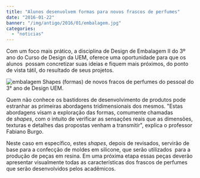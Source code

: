```yaml
---
title: "Alunos desenvolvem formas para novos frascos de perfumes"
date: "2016-01-22"
banner: "/img/antigo/2016/01/embalagem.jpg"
categories: 
  - "noticias"
---
```




Com um foco mais prático, a disciplina de Design de Embalagem II do 3º ano do Curso de Design da UEM, oferece uma oportunidade para que os alunos  possam concretizar suas ideias e fiquem mais próximos, do ponto de vista tátil, do resultado de seus projetos.

<!--more-->
![embalagem](/img/antigo/2016/01/embalagem.jpg) Shapes (formas) de novos fracos de perfumes do pessoal do 3° ano de Design UEM.

Quem não conhece os bastidores de desenvolvimento de produtos pode estranhar as primeiras abordagens tridimensionais dos mesmos. "Estas abordagens visam a exploração das formas, comumente chamadas de _shapes_, com o intuito de verificar as sensações reais que as dimensões, texturas e detalhes das propostas venham a transmitir", explica o professor Fabiano Burgo.

Neste caso em específico, estes _shapes_, depois de revisados, servirão de base para a confecção de moldes em silicone, que serão utilizados  para a produção de peças em resina. Em uma próxima etapa essas peças deverão apresentar visualmente todas as características dos frascos de perfumes que serão desenvolvidos pelos acadêmicos.
